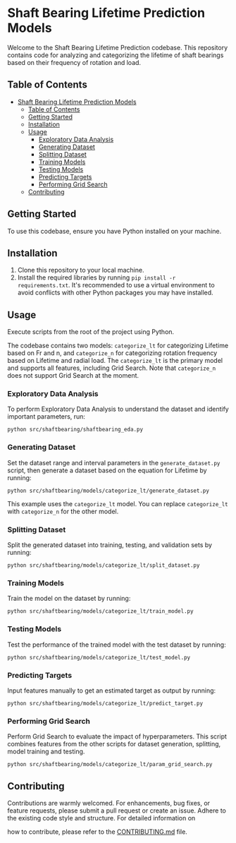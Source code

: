 # Shaft Bearing Lifetime Prediction Models

Welcome to the Shaft Bearing Lifetime Prediction codebase. This repository contains code for analyzing and categorizing the lifetime of shaft bearings based on their frequency of rotation and load.

## Table of Contents
- [Shaft Bearing Lifetime Prediction Models](#shaft-bearing-lifetime-prediction-models)
  - [Table of Contents](#table-of-contents)
  - [Getting Started](#getting-started)
  - [Installation](#installation)
  - [Usage](#usage)
    - [Exploratory Data Analysis](#exploratory-data-analysis)
    - [Generating Dataset](#generating-dataset)
    - [Splitting Dataset](#splitting-dataset)
    - [Training Models](#training-models)
    - [Testing Models](#testing-models)
    - [Predicting Targets](#predicting-targets)
    - [Performing Grid Search](#performing-grid-search)
  - [Contributing](#contributing)

## Getting Started

To use this codebase, ensure you have Python installed on your machine. 

## Installation

1. Clone this repository to your local machine.
2. Install the required libraries by running `pip install -r requirements.txt`. It's recommended to use a virtual environment to avoid conflicts with other Python packages you may have installed.

## Usage

Execute scripts from the root of the project using Python.

The codebase contains two models: `categorize_lt` for categorizing Lifetime based on Fr and n, and `categorize_n` for categorizing rotation frequency based on Lifetime and radial load. The `categorize_lt` is the primary model and supports all features, including Grid Search. Note that `categorize_n` does not support Grid Search at the moment.

### Exploratory Data Analysis

To perform Exploratory Data Analysis to understand the dataset and identify important parameters, run:

```shell
python src/shaftbearing/shaftbearing_eda.py
```

### Generating Dataset

Set the dataset range and interval parameters in the `generate_dataset.py` script, then generate a dataset based on the equation for Lifetime by running:

```shell
python src/shaftbearing/models/categorize_lt/generate_dataset.py
```

This example uses the `categorize_lt` model. You can replace `categorize_lt` with `categorize_n` for the other model.

### Splitting Dataset

Split the generated dataset into training, testing, and validation sets by running:

```shell
python src/shaftbearing/models/categorize_lt/split_dataset.py
```

### Training Models

Train the model on the dataset by running:

```shell
python src/shaftbearing/models/categorize_lt/train_model.py
```

### Testing Models

Test the performance of the trained model with the test dataset by running:

```shell
python src/shaftbearing/models/categorize_lt/test_model.py
```

### Predicting Targets

Input features manually to get an estimated target as output by running:

```shell
python src/shaftbearing/models/categorize_lt/predict_target.py
```

### Performing Grid Search

Perform Grid Search to evaluate the impact of hyperparameters. This script combines features from the other scripts for dataset generation, splitting, model training and testing.

```shell
python src/shaftbearing/models/categorize_lt/param_grid_search.py
```

## Contributing

Contributions are warmly welcomed. For enhancements, bug fixes, or feature requests, please submit a pull request or create an issue. Adhere to the existing code style and structure. For detailed information on

 how to contribute, please refer to the [CONTRIBUTING.md](CONTRIBUTING.md) file.
